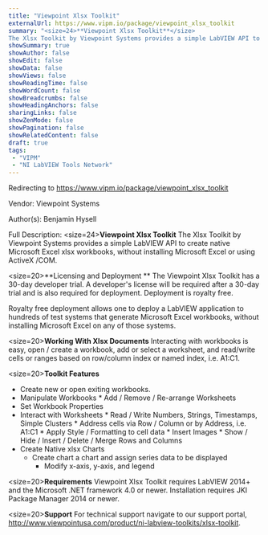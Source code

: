 ```yaml
---
title: "Viewpoint Xlsx Toolkit"
externalUrl: https://www.vipm.io/package/viewpoint_xlsx_toolkit
summary: "<size=24>**Viewpoint Xlsx Toolkit**</size>
The Xlsx Toolkit by Viewpoint Systems provides a simple LabVIEW API to create native Microsoft Excel xlsx workbooks, without installing Microsoft Excel or using ActiveX /COM."
showSummary: true
showAuthor: false
showEdit: false
showData: false
showViews: false
showReadingTime: false
showWordCount: false
showBreadcrumbs: false
showHeadingAnchors: false
sharingLinks: false
showZenMode: false
showPagination: false
showRelatedContent: false
draft: true
tags:
 - "VIPM"
 - "NI LabVIEW Tools Network"
---
```


Redirecting to https://www.vipm.io/package/viewpoint_xlsx_toolkit

Vendor: Viewpoint Systems

Author(s): Benjamin Hysell
 
Full Description:
<size=24>**Viewpoint Xlsx Toolkit**</size>
The Xlsx Toolkit by Viewpoint Systems provides a simple LabVIEW API to create native Microsoft Excel xlsx workbooks, without installing Microsoft Excel or using ActiveX /COM. 

<size=20>**Licensing and Deployment **</size>
The Viewpoint Xlsx Toolkit has a 30-day developer trial.  A developer's license will be required after a 30-day trial and is also required for deployment.  Deployment is royalty free.  

Royalty free deployment allows one to deploy a LabVIEW application to hundreds of test systems that generate Microsoft Excel workbooks, without installing Microsoft Excel on any of those systems.

<size=20>**Working With Xlsx Documents**</size>
Interacting with workbooks is easy, open / create a workbook, add or select a worksheet, and read/write cells or ranges based on row/column index or named index, i.e. A1:C1.

<size=20>**Toolkit Features**</size>
* Create new or open exiting workbooks.
* Manipulate Workbooks 
     	* Add / Remove / Re-arrange Worksheets
* Set Workbook Properties
* Interact with Worksheets
	    * Read / Write Numbers, Strings, Timestamps, Simple Clusters
    	* Address cells via Row / Column or by Address, i.e. A1:C1
    	* Apply Style / Formatting to cell data
    	* Insert Images
    	* Show / Hide / Insert / Delete / Merge  Rows and Columns
* Create Native xlsx Charts
     * Create chart a chart and assign series data to be displayed
	    * Modify x-axis, y-axis, and legend 

<size=20>**Requirements**</size>
Viewpoint Xlsx Toolkit requires LabVIEW 2014+ and the Microsoft .NET framework 4.0 or newer.
Installation requires JKI Package Manager 2014 or newer.

<size=20>**Support**</size>
For technical support navigate to our support portal, http://www.viewpointusa.com/product/ni-labview-toolkits/xlsx-toolkit.